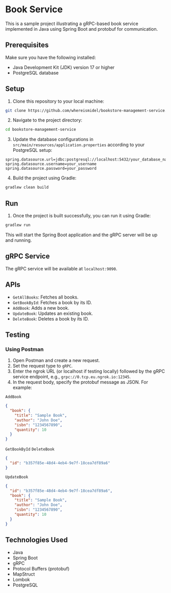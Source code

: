 # Book Service

This is a sample project illustrating a gRPC-based book service implemented in Java using Spring Boot and protobuf for communication.

## Prerequisites

Make sure you have the following installed:
- Java Development Kit (JDK) version 17 or higher
- PostgreSQL database

## Setup

1. Clone this repository to your local machine:
```bash
git clone https://github.com/whereismidel/bookstore-management-service.git
```
2. Navigate to the project directory:
```bash
cd bookstore-management-service
```

3. Update the database configurations in `src/main/resources/application.properties` according to your PostgreSQL setup:
```springdataql
spring.datasource.url=jdbc:postgresql://localhost:5432/your_database_name
spring.datasource.username=your_username
spring.datasource.password=your_password
```

4. Build the project using Gradle:
```bash
gradlew clean build
```

## Run

1. Once the project is built successfully, you can run it using Gradle:
```bash
gradlew run
```
This will start the Spring Boot application and the gRPC server will be up and running.

## gRPC Service

The gRPC service will be available at `localhost:9090`.

## APIs

- `GetAllBooks`: Fetches all books.
- `GetBookById`: Fetches a book by its ID.
- `AddBook`: Adds a new book.
- `UpdateBook`: Updates an existing book.
- `DeleteBook`: Deletes a book by its ID.

## Testing

### Using Postman

1. Open Postman and create a new request.
2. Set the request type to `gRPC`.
3. Enter the ngrok URL (or localhost if testing locally) followed by the gRPC service endpoint, e.g., `grpc://0.tcp.eu.ngrok.io:12345`.
4. In the request body, specify the protobuf message as JSON. For example:

`AddBook`
```json
{
  "book": {
    "title": "Sample Book",
    "author": "John Doe",
    "isbn": "1234567890",
    "quantity": 10
  }
}
```
`GetBookById` `DeleteBook`
```json
{
  "id": "b357f85e-48d4-4eb4-9e7f-18cea7df89a6"
}
```
`UpdateBook`
```json
{
  "id": "b357f85e-48d4-4eb4-9e7f-18cea7df89a6",
  "book": {
    "title": "Sample Book",
    "author": "John Doe",
    "isbn": "1234567890",
    "quantity": 10
  }
}
```
## Technologies Used

- Java
- Spring Boot
- gRPC
- Protocol Buffers (protobuf)
- MapStruct
- Lombok
- PostgreSQL

